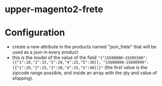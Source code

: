 # upper-magento2-frete
# Configuration
* create a new attribute in the products named "json_frete" that will be used as a json in every product
* this is the model of the value of the field ``` "{"15500000~15505500":[{"1":10,"2":15,"3":20,"4":25,"5":30}], "15600000~15600999":[{"1":20,"2":25,"3":30,"4":35,"5":40}]}" ``` (the first value is the zipcode range possible, and inside an array with the qty and value of shipping).
